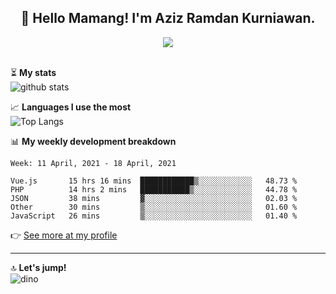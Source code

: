 <h2 align="center">👋 Hello Mamang! I'm Aziz Ramdan Kurniawan.</h2>  
<p align="center">
  <img src="https://komarev.com/ghpvc/?username=azizramdan"> <br><br>
</p>
    
⏳ **My stats**  
![github stats](https://github-readme-stats.vercel.app/api?username=azizramdan&show_icons=true&count_private=true&title_color=000&hide_border=true&hide_title=true)  

📈 **Languages I use the most**  
![Top Langs](https://github-readme-stats.vercel.app/api/top-langs/?username=azizramdan&layout=compact&langs_count=6&hide=tsql&hide_border=true&hide_title=true&exclude_repo=Futsal-Go,Futsal-Go-Admin,Sistem-Informasi-Sensus-Harian-Rawat-Inap)  

📊 **My weekly development breakdown**
<!--START_SECTION:waka-->
```text
Week: 11 April, 2021 - 18 April, 2021

Vue.js       15 hrs 16 mins  ████████████▒░░░░░░░░░░░░   48.73 % 
PHP          14 hrs 2 mins   ███████████▒░░░░░░░░░░░░░   44.78 % 
JSON         38 mins         ▓░░░░░░░░░░░░░░░░░░░░░░░░   02.03 % 
Other        30 mins         ▒░░░░░░░░░░░░░░░░░░░░░░░░   01.60 % 
JavaScript   26 mins         ▒░░░░░░░░░░░░░░░░░░░░░░░░   01.40 % 
```
<!--END_SECTION:waka-->
👉 [See more at my profile](https://wakatime.com/@azizramdan)
***
🔝 **Let's jump!**  
![dino](https://raw.githubusercontent.com/azizramdan/azizramdan/master/dino.gif)  
